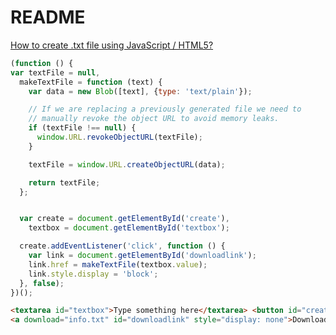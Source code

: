 # README

[How to create .txt file using JavaScript / HTML5?](https://stackoverflow.com/questions/31048215/how-to-create-txt-file-using-javascript-html5)

```js
(function () {
var textFile = null,
  makeTextFile = function (text) {
    var data = new Blob([text], {type: 'text/plain'});

    // If we are replacing a previously generated file we need to
    // manually revoke the object URL to avoid memory leaks.
    if (textFile !== null) {
      window.URL.revokeObjectURL(textFile);
    }

    textFile = window.URL.createObjectURL(data);

    return textFile;
  };


  var create = document.getElementById('create'),
    textbox = document.getElementById('textbox');

  create.addEventListener('click', function () {
    var link = document.getElementById('downloadlink');
    link.href = makeTextFile(textbox.value);
    link.style.display = 'block';
  }, false);
})();
```

```html
<textarea id="textbox">Type something here</textarea> <button id="create">Create file</button>
<a download="info.txt" id="downloadlink" style="display: none">Download</a>
```
